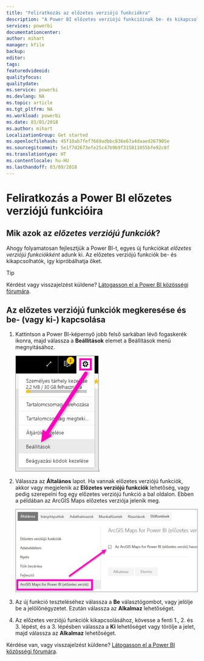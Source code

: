```yaml
---
title: "Feliratkozás az előzetes verziójú funkciókra"
description: "A Power BI előzetes verziójú funkcióinak be- és kikapcsolása"
services: powerbi
documentationcenter: 
author: mihart
manager: kfile
backup: 
editor: 
tags: 
featuredvideoid: 
qualityfocus: 
qualitydate: 
ms.service: powerbi
ms.devlang: NA
ms.topic: article
ms.tgt_pltfrm: NA
ms.workload: powerbi
ms.date: 03/01/2018
ms.author: mihart
LocalizationGroup: Get started
ms.openlocfilehash: 45f10ab7fef7669adbbc836e67a4daaed267905e
ms.sourcegitcommit: 5e1f7d2673efe25c47b9b9f315011055bfe92c8f
ms.translationtype: HT
ms.contentlocale: hu-HU
ms.lasthandoff: 03/09/2018
---
```

# <a name="opt-in-for-power-bi-preview-features"></a>Feliratkozás a Power BI előzetes verziójú funkcióira
## <a name="what-are-preview-features"></a>Mik azok az *előzetes verziójú funkciók*?
Ahogy folyamatosan fejlesztjük a Power BI-t, egyes új funkciókat *előzetes verziójú funkciókként* adunk ki. Az előzetes verziójú funkciók be- és kikapcsolhatók, így kipróbálhatja őket.

> [!TIP]
> Kérdést vagy visszajelzést küldene? [Látogasson el a Power BI közösségi fórumára](http://community.powerbi.com/t5/Navigation-Preview-Forum/bd-p/NavigationPreview).
> 
> 

## <a name="find-previews-and-turn-them-on-and-off"></a>Az előzetes verziójú funkciók megkeresése és be- (vagy ki-) kapcsolása
1. Kattintson a Power BI-képernyő jobb felső sarkában lévő fogaskerék ikonra, majd válassza a **Beállítások** elemet a Beállítások menü megnyitásához.
   
   ![Beállítások menü](media/service-preview-features/power-bi-settings.png).
2. Válassza az **Általános** lapot. Ha vannak előzetes verziójú funkciók, akkor vagy megjelenik az **Előzetes verziójú funkciók** lehetőség, vagy pedig szerepelni fog egy előzetes verziójú funkció a bal oldalon.  Ebben a példában az ArcGIS Maps előzetes verziója jelenik meg. 
   
   ![Általános lap](media/service-preview-features/power-bi-preview-arcgis.png)
3. Az új funkció teszteléséhez válassza a **Be** választógombot, vagy jelölje be a jelölőnégyzetet. Ezután válassza az **Alkalmaz** lehetőséget.
4. Az előzetes verziójú funkciók kikapcsolásához, kövesse a fenti 1., 2. és 3. lépést, és a 3. lépésben válassza a **Ki** lehetőséget vagy törölje a jelet, majd válassza az **Alkalmaz** lehetőséget.


Kérdése van, vagy visszajelzést küldene? [Látogasson el a Power BI közösségi fórumára](http://community.powerbi.com/t5/Navigation-Preview-Forum/bd-p/NavigationPreview).

